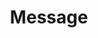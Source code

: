 ---
title: "Message"

spell:
  schools:
    - name:        "Transmutation"
      subschools:  []
      descriptors: ["Language-Dependent"]
  classes:
    - name:  "Bard"
      abbr:  "Brd"
      level: 0
    - name:  "Sorcerer/Wizard"
      abbr:  "Sor/Wiz"
      level: 0
  components:         [V, S, F]
  castingTime:        "1 standard action"
  range:              "Medium (100 ft. + 10 ft./level)"
  target:             "One creature/level"
  duration:           "10 min./level"
  savingThrow:        "None"
  spellResistance:    "No"
  focus:              "A short piece of copper wire."
  description:        |
    You can whisper messages and receive whispered replies with little chance of being overheard. You point your finger at each creature you want to receive the message. When you whisper, the whispered message is audible to all targeted creatures within range. Magical silence, 1 foot of stone, 1 inch of common metal (or a thin sheet of lead), or 3 feet of wood or dirt blocks the spell. The message does not have to travel in a straight line. It can circumvent a barrier if there is an open path between you and the subject, and the path's entire length lies within the spell's range. The creatures that receive the message can whisper a reply that you hear. The spell transmits sound, not meaning. It doesn't transcend language barriers.

    **Note:** To speak a message, you must mouth the words and whisper, possibly allowing observers the opportunity to read your lips.
---